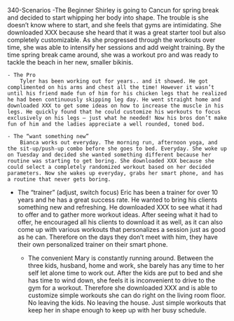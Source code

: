 340-Scenarios
-The Beginner
		Shirley is going to Cancun for spring break and decided to start whipping her body into shape. The trouble is she doesn’t know where to start, and she feels that gyms are intimidating. She downloaded XXX because she heard that it was a great starter tool but also completely customizable. As she progressed through the workouts over time, she was able to intensify her sessions and add weight training. By the time spring break came around, she was a workout pro and was ready to tackle the beach in her new, smaller bikinis. 

	- The Pro
		Tyler has been working out for years.. and it showed. He got complimented on his arms and chest all the time! However it wasn’t until his friend made fun of him for his chicken legs that he realized he had been continuously skipping leg day. He went straight home and downloaded XXX to get some ideas on how to increase the muscle in his legs. He quickly found that he could customize his workouts to focus exclusively on his legs – just what he needed! Now his bros don’t make fun of him and the ladies appreciate a well rounded, toned bod. 

	- The “want something new”
		Bianca works out everyday. The morning run, afternoon yoga, and the sit-up/push-up combo before she goes to bed. Everyday. She woke up on Tuesday and decided she wanted something different because her routine was starting to get boring. She downloaded XXX because she could select a completely randomized workout based on her decided parameters. Now she wakes up everyday, grabs her smart phone, and has a routine that never gets boring. 
	
- The “trainer” (adjust, switch focus) 
	Eric has been a trainer for over 10 years and he has a great success rate. He wanted to bring his clients something new and refreshing. He downloaded XXX to see what it had to offer and to gather more workout ideas. After seeing what it had to offer, he encouraged all his clients to download it as well, as it can also come up with various workouts that personalizes a session just as good as he can.  Therefore on the days they don’t meet with him, they have their own personalized trainer on their smart phone. 

	- The convenient 
		Mary is constantly running around. Between the three kids, husband, home and work, she barely has any time to her self let alone time to work out. After the kids are put to bed and she has time to wind down, she feels it is inconvenient to drive to the gym for a workout. Therefore she downloaded XXX and is able to customize simple workouts she can do right on the living room floor. No leaving the kids. No leaving the house. Just simple workouts that keep her in shape enough to keep up with her busy schedule. 
